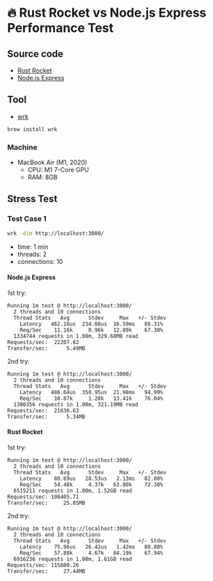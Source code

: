 # 🔥 Rust Rocket vs Node.js Express Performance Test

## Source code

- [Rust Rocket](./rust-rocket)
- [Node.js Express](./nodejs-express)

## Tool

- [wrk](https://github.com/wg/wrk)

```sh
brew install wrk
```

### Machine

- MacBook Air (M1, 2020)
  - CPU: M1 7-Core GPU
  - RAM: 8GB

## Stress Test

### Test Case 1

```sh
wrk -d1m http://localhost:3000/
```

- time: 1 min
- threads: 2
- connections: 10

#### Node.js Express

1st try:

```
Running 1m test @ http://localhost:3000/
  2 threads and 10 connections
  Thread Stats   Avg      Stdev     Max   +/- Stdev
    Latency   462.16us  234.08us  16.59ms   88.31%
    Req/Sec    11.16k     0.96k   12.89k    67.30%
  1334744 requests in 1.00m, 329.68MB read
Requests/sec:  22207.82
Transfer/sec:      5.49MB
```

2nd try:

```
Running 1m test @ http://localhost:3000/
  2 threads and 10 connections
  Thread Stats   Avg      Stdev     Max   +/- Stdev
    Latency   486.64us  358.95us  21.98ms   94.99%
    Req/Sec    10.87k     1.28k   13.41k    76.04%
  1300356 requests in 1.00m, 321.19MB read
Requests/sec:  21636.63
Transfer/sec:      5.34MB
```

#### Rust Rocket

1st try:

```
Running 1m test @ http://localhost:3000/
  2 threads and 10 connections
  Thread Stats   Avg      Stdev     Max   +/- Stdev
    Latency    80.69us   28.53us   2.13ms   82.00%
    Req/Sec    54.48k     4.37k   63.80k    72.30%
  6515211 requests in 1.00m, 1.52GB read
Requests/sec: 108405.71
Transfer/sec:     25.85MB
```

2nd try:

```
Running 1m test @ http://localhost:3000/
  2 threads and 10 connections
  Thread Stats   Avg      Stdev     Max   +/- Stdev
    Latency    75.96us   26.42us   1.42ms   80.80%
    Req/Sec    57.88k     4.67k   84.19k    67.94%
  6916236 requests in 1.00m, 1.61GB read
Requests/sec: 115080.26
Transfer/sec:     27.44MB
```
